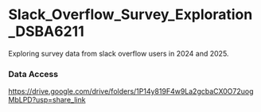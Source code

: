 # Slack_Overflow_Survey_Exploration_DSBA6211
Exploring survey data from slack overflow users in 2024 and 2025.

### Data Access
https://drive.google.com/drive/folders/1P14y819F4w9La2gcbaCX0O72uogMbLPD?usp=share_link

